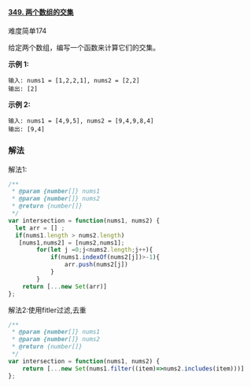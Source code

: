 #### [349. 两个数组的交集](https://leetcode-cn.com/problems/intersection-of-two-arrays/)

难度简单174

给定两个数组，编写一个函数来计算它们的交集。

**示例 1:**

```
输入: nums1 = [1,2,2,1], nums2 = [2,2]
输出: [2]
```

**示例 2:**

```
输入: nums1 = [4,9,5], nums2 = [9,4,9,8,4]
输出: [9,4]
```

### 解法

解法1:

```js
/**
 * @param {number[]} nums1
 * @param {number[]} nums2
 * @return {number[]}
 */
var intersection = function(nums1, nums2) {
  let arr = [] ; 
  if(nums1.length > nums2.length)
   [nums1,nums2] = [nums2,nums1];
        for(let j =0;j<nums2.length;j++){
            if(nums1.indexOf(nums2[j])>-1){
                arr.push(nums2[j])
            }
        }
    return [...new Set(arr)]
};
```

解法2:使用fitler过滤,去重

```js
/**
 * @param {number[]} nums1
 * @param {number[]} nums2
 * @return {number[]}
 */
var intersection = function(nums1, nums2) {
    return [...new Set(nums1.filter((item)=>nums2.includes(item)))]
};

```

